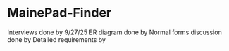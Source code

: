 # MainePad-Finder

Interviews done by 9/27/25
ER diagram done by
Normal forms discussion done by 
Detailed requirements by
